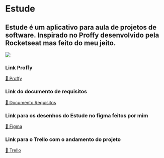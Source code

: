 # Estude
## Estude é um aplicativo para aula de projetos de software. Inspirado no Proffy desenvolvido pela Rocketseat mas feito do meu jeito.

<img src="https://drive.google.com/file/d/1qHI2mmdrn_AxWOScSkL5L4tH-AZxlB4Q/view?usp=sharing" />

### Link Proffy 
<a href="https://github.com/rocketseat-education/nlw-02-omnistack">🔗 Proffy</a>

### Link do documento de requisitos
<a href="https://docs.google.com/document/d/1xpl-3hg8IIzii8xnGmSBEBI4ilQEErIwBPZT-6XEmS8/edit?usp=sharing"> 🔗 Documento Requisitos</a>

### Link para os desenhos do Estude no figma feitos por mim
<a href="https://www.figma.com/file/hqj3oof5LUK6jgzSYpuIgZ/Estude?node-id=105%3A20">🔗 Figma</a>

### Link para o Trello com o andamento do projeto
<a href="https://trello.com/b/6njNnOLx/estude">🔗 Trello</a>
